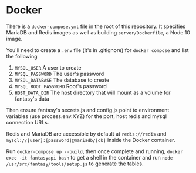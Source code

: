 # Docker

There is a `docker-compose.yml` file in the root of this repository. It specifies MariaDB and Redis images as well as building `server/Dockerfile`, a Node 10 image.

You'll need to create a `.env` file (it's in .gitignore) for `docker compose` and list the following

1. `MYSQL_USER` A user to create
2. `MYSQL_PASSWORD` The user's password
3. `MYSQL_DATABASE` The database to create
4. `MYSQL_ROOT_PASSWORD` Root's password
5. `HOST_DATA_DIR` The host directory that will mount as a volume for fantasy's data

Then ensure fantasy's secrets.js and config.js point to environment variables (use process.env.XYZ) for the port, host redis and mysql connection URLs.

Redis and MariaDB are accessible by default at `redis://redis` and `mysql://[user]:[password]@mariadb/[db]` inside the Docker container.

Run `docker-compose up --build`, then once complete and running, `docker exec -it fantasyapi bash` to get a shell in the container and run `node /usr/src/fantasy/tools/setup.js` to generate the tables.